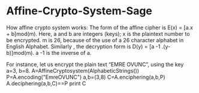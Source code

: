 # Affine-Crypto-System-Sage

How affine crypto system works:
The form of the affine cipher is E(x) = [a.x + b]mod(m). Here, a and b are
integers (keys); x is the plaintext number to be encrypted. m is 26, because of the use
of a 26 character alphabet in English Alphabet.
Similarly , the decryption form is D(y) = [a -1 .(y-b)]mod(m). a -1 is the inverse of a.

For instance, let us encrypt the plain text “EMRE OVUNC”, using the key a=3,
b=8.
A=AffineCryptosystem(AlphabeticStrings())
P=A.encoding("EmreOVUNC")
a,b=(3,8)
C=A.enciphering(a,b,P)
A.deciphering(a,b,C)==P
print C
